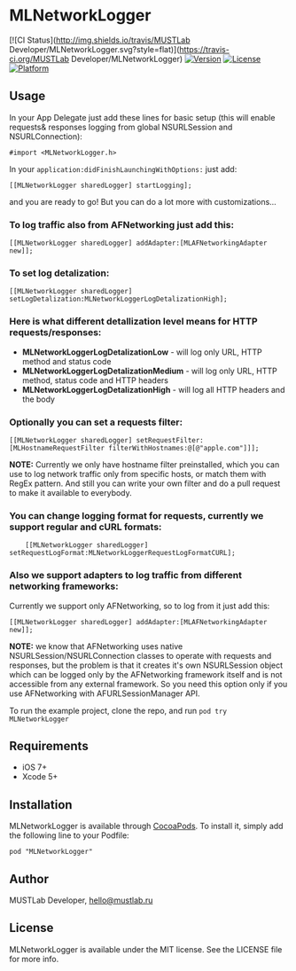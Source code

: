 # MLNetworkLogger

[![CI Status](http://img.shields.io/travis/MUSTLab Developer/MLNetworkLogger.svg?style=flat)](https://travis-ci.org/MUSTLab Developer/MLNetworkLogger)
[![Version](https://img.shields.io/cocoapods/v/MLNetworkLogger.svg?style=flat)](http://cocoadocs.org/docsets/MLNetworkLogger)
[![License](https://img.shields.io/cocoapods/l/MLNetworkLogger.svg?style=flat)](http://cocoadocs.org/docsets/MLNetworkLogger)
[![Platform](https://img.shields.io/cocoapods/p/MLNetworkLogger.svg?style=flat)](http://cocoadocs.org/docsets/MLNetworkLogger)

## Usage

In your App Delegate just add these lines for basic setup (this will enable requests& responses logging from global NSURLSession and NSURLConnection):

```
#import <MLNetworkLogger.h>
```
In your `application:didFinishLaunchingWithOptions:` just add:
```
[[MLNetworkLogger sharedLogger] startLogging];
```
and you are ready to go! But you can do a lot more with customizations...

### To log traffic also from AFNetworking just add this:
```
[[MLNetworkLogger sharedLogger] addAdapter:[MLAFNetworkingAdapter new]];
```

### To set log detalization:
```
[[MLNetworkLogger sharedLogger] setLogDetalization:MLNetworkLoggerLogDetalizationHigh];
```

### Here is what different detallization level means for HTTP requests/responses:
* **MLNetworkLoggerLogDetalizationLow** - will log only URL, HTTP method and status code
* **MLNetworkLoggerLogDetalizationMedium** - will log only URL, HTTP method, status code and HTTP headers
* **MLNetworkLoggerLogDetalizationHigh** - will log all HTTP headers and the body

### Optionally you can set a requests filter:
```
[[MLNetworkLogger sharedLogger] setRequestFilter:[MLHostnameRequestFilter filterWithHostnames:@[@"apple.com"]]];
```
**NOTE:** Currently we only have hostname filter preinstalled, which you can use to log network traffic only from specific hosts, or match them with RegEx pattern. And still you can write your own filter and do a pull request to make it available to everybody.

### You can change logging format for requests, currently we support regular and cURL formats:
```
    [[MLNetworkLogger sharedLogger] setRequestLogFormat:MLNetworkLoggerRequestLogFormatCURL];
```

### Also we support adapters to log traffic from different networking frameworks:

Currently we support only AFNetworking, so to log from it just add this:
```
[[MLNetworkLogger sharedLogger] addAdapter:[MLAFNetworkingAdapter new]];
```
**NOTE:** we know that AFNetworking uses native NSURLSession/NSURLConnection classes to operate with requests and responses, but the problem is that it creates it's own NSURLSession object which can be logged only by the AFNetworking framework itself and is not accessible from any external framework. So you need this option only if you use AFNetworking with AFURLSessionManager API.

To run the example project, clone the repo, and run `pod try MLNetworkLogger`

## Requirements

* iOS 7+
* Xcode 5+

## Installation

MLNetworkLogger is available through [CocoaPods](http://cocoapods.org). To install
it, simply add the following line to your Podfile:

    pod "MLNetworkLogger"

## Author

MUSTLab Developer, hello@mustlab.ru

## License

MLNetworkLogger is available under the MIT license. See the LICENSE file for more info.
